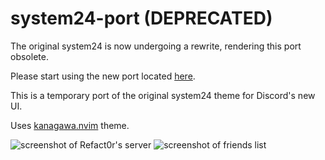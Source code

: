 # system24-port (DEPRECATED)

The original system24 is now undergoing a rewrite, rendering this port obsolete.

Please start using the new port located [here](https://github.com/refact0r/system24).

This is a temporary port of the original system24 theme for Discord's new UI. 

Uses [kanagawa.nvim](https://github.com/rebelot/kanagawa.nvim/tree/master) theme.

![screenshot of Refact0r's server](/demo_1.png)
![screenshot of friends list](/demo_2.png)
